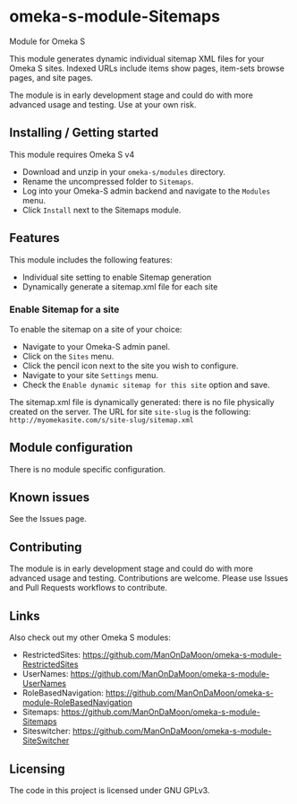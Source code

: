 # omeka-s-module-Sitemaps
Module for Omeka S

This module generates dynamic individual sitemap XML files for your Omeka S sites.
Indexed URLs include items show pages, item-sets browse pages, and site pages.

The module is in early development stage and could do with more advanced usage and testing. Use at your own risk.

## Installing / Getting started

This module requires Omeka S v4

* Download and unzip in your `omeka-s/modules` directory.
* Rename the uncompressed folder to `Sitemaps`.
* Log into your Omeka-S admin backend and navigate to the `Modules` menu.
* Click `Install` next to the Sitemaps module.

## Features

This module includes the following features:

* Individual site setting to enable Sitemap generation
* Dynamically generate a sitemap.xml file for each site

### Enable Sitemap for a site

To enable the sitemap on a site of your choice:

* Navigate to your Omeka-S admin panel.
* Click on the `Sites` menu.
* Click the pencil icon next to the site you wish to configure.
* Navigate to your site `Settings` menu.
* Check the `Enable dynamic sitemap for this site` option and save.

The sitemap.xml file is dynamically generated: there is no file physically created on the server.
The URL for site `site-slug` is the following: `http://myomekasite.com/s/site-slug/sitemap.xml`

## Module configuration

There is no module specific configuration.

## Known issues

See the Issues page.

## Contributing

The module is in early development stage and could do with more advanced usage and testing. Contributions are welcome. Please use Issues and Pull Requests workflows to contribute.

## Links

Also check out my other Omeka S modules:

* RestrictedSites: https://github.com/ManOnDaMoon/omeka-s-module-RestrictedSites
* UserNames: https://github.com/ManOnDaMoon/omeka-s-module-UserNames
* RoleBasedNavigation: https://github.com/ManOnDaMoon/omeka-s-module-RoleBasedNavigation
* Sitemaps: https://github.com/ManOnDaMoon/omeka-s-module-Sitemaps
* Siteswitcher: https://github.com/ManOnDaMoon/omeka-s-module-SiteSwitcher

## Licensing

The code in this project is licensed under GNU GPLv3.
